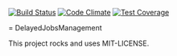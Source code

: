 [![Build Status](https://travis-ci.org/glazziq/delayed-jobs-management.svg?branch=master)](https://travis-ci.org/glazziq/delayed-jobs-management)
[![Code Climate](https://codeclimate.com/github/glazziq/delayed-jobs-management/badges/gpa.svg)](https://codeclimate.com/github/glazziq/delayed-jobs-management)
[![Test Coverage](https://codeclimate.com/github/glazziq/delayed-jobs-management/badges/coverage.svg)](https://codeclimate.com/github/glazziq/delayed-jobs-management/coverage)

= DelayedJobsManagement

This project rocks and uses MIT-LICENSE.
